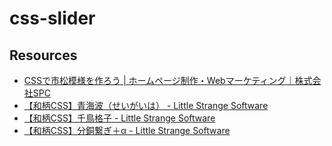 # css-slider

## Resources

- [CSSで市松模様を作ろう | ホームページ制作・Webマーケティング｜株式会社SPC](https://spc-jpn.co.jp/blog/15844/)
- [【和柄CSS】青海波（せいがいは） - Little Strange Software](https://little-strange.hatenablog.com/entry/2022/01/10/212905)
- [【和柄CSS】千鳥格子 - Little Strange Software](https://little-strange.hatenablog.com/entry/2022/01/09/222713)
- [【和柄CSS】分銅繋ぎ＋α - Little Strange Software](https://little-strange.hatenablog.com/entry/2022/01/08/234632)
